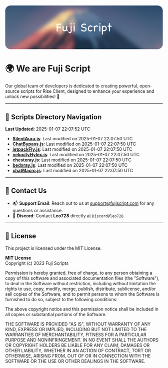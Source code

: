 ![Banner](.github/b.webp)

# 🌍 **We are Fuji Script**

Our global team of developers is dedicated to creating powerful, open-source scripts for Rise Client, designed to enhance your experience and unlock new possibilities! 🌟

---
<!-- SCRIPTS_NAVIGATION_START -->
## 📂 **Scripts Directory Navigation**

**Last Updated**: 2025-01-07 22:07:52 UTC

- **[SilentAura.js](scripts/SilentAura.js)**: Last modified on 2025-01-07 22:07:50 UTC
- **[ChatBypass.js](scripts/ChatBypass.js)**: Last modified on 2025-01-07 22:07:50 UTC
- **[jetpackFly.js](scripts/jetpackFly.js)**: Last modified on 2025-01-07 22:07:50 UTC
- **[velocityHylex.js](scripts/velocityHylex.js)**: Last modified on 2025-01-07 22:07:50 UTC
- **[chestxray.js](scripts/chestxray.js)**: Last modified on 2025-01-07 22:07:50 UTC
- **[bedxray.js](scripts/bedxray.js)**: Last modified on 2025-01-07 22:07:50 UTC
- **[chatMacro.js](scripts/chatMacro.js)**: Last modified on 2025-01-07 22:07:50 UTC

<!-- SCRIPTS_NAVIGATION_END -->

---

## 💬 **Contact Us**  
- 📬 **Support Email**: Reach out to us at [support@fujiscript.com](mailto:support@fujiscript.com) for any questions or assistance.  
- 💬 **Discord**: Contact **Leo728** directly at `Discord@leo728`.

---

## 📜 **License**

This project is licensed under the MIT License.  

**MIT License**  
Copyright (c) 2023 Fuji Scripts  

Permission is hereby granted, free of charge, to any person obtaining a copy of this software and associated documentation files (the "Software"), to deal in the Software without restriction, including without limitation the rights to use, copy, modify, merge, publish, distribute, sublicense, and/or sell copies of the Software, and to permit persons to whom the Software is furnished to do so, subject to the following conditions:  

The above copyright notice and this permission notice shall be included in all copies or substantial portions of the Software.  

THE SOFTWARE IS PROVIDED "AS IS", WITHOUT WARRANTY OF ANY KIND, EXPRESS OR IMPLIED, INCLUDING BUT NOT LIMITED TO THE WARRANTIES OF MERCHANTABILITY, FITNESS FOR A PARTICULAR PURPOSE AND NONINFRINGEMENT. IN NO EVENT SHALL THE AUTHORS OR COPYRIGHT HOLDERS BE LIABLE FOR ANY CLAIM, DAMAGES OR OTHER LIABILITY, WHETHER IN AN ACTION OF CONTRACT, TORT OR OTHERWISE, ARISING FROM, OUT OF OR IN CONNECTION WITH THE SOFTWARE OR THE USE OR OTHER DEALINGS IN THE SOFTWARE.  

